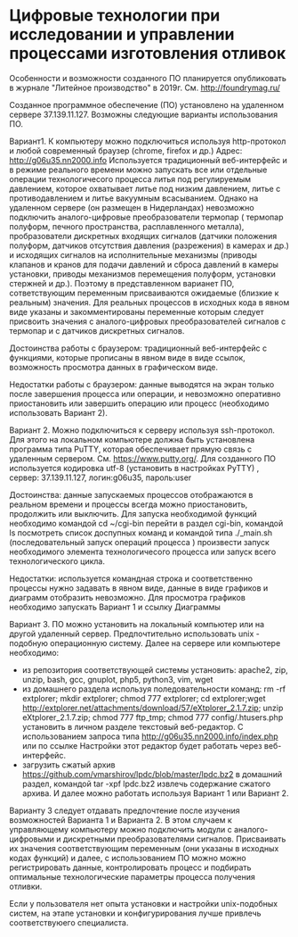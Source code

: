 # Цифровые технологии  при исследовании и  управлении процессами  изготовления  отливок
Особенности  и возможности созданного ПО планируется опубликовать в журнале "Литейное производство"  в 2019г.  См.   http://foundrymag.ru/

Созданное программное обеспечение (ПО) установлено на  удаленном сервере 37.139.11.127. Возможны следующие варианты использования ПО.

Вариант1. К  компьютеру можно подключиться используя http-протокол и  любой современный браузер (chrome, firefox и др.) Адрес: http://g06u35.nn2000.info 
Используется традиционный веб-интерфейс и в режиме реального времени можно  запускать все или отдельные операции технологичесого процесса литья под регулируемым давлением, которое охватывает литье под низким давлением, литье с противодавлением и литье вакуумным всасыванием. 
Однако на удаленном сервере (он размещен в Нидерландах) невозможно подключить  аналого-цифровые преобразователи термопар ( термопар полуформ, печного пространства, расплавленного металла), пробразователи дискретных входящих сигналов (датчики положения полуформ, датчиков отсутствия  давления (разрежения) в камерах и др.) и исходящих сигналов  на исполнительные механизмы (приводы клапанов и кранов для подачи давлений и сброса давлений  в камеры установки, приводы механизмов перемещения полуформ, установки стержней  и др.).  Поэтому в представленном варианет ПО,  сответствующим переменным присваиваются ожидаемые (близкие к реальным) значения. 
Для реальных процессов в исходных кода  в явном виде указаны и закомментированы переменные которым следует присвоить значения с  аналого-цифровых преобразователей сигналов с термопар и с датчиков дискретных сигналов.

Достоинства работы с браузером: традиционный веб-интерфейс с функциями, которые прописаны в явном виде в виде ссылок, возможность просмотра данных в графическом виде.

Недостатки работы с браузером:   данные  выводятся на экран только после завершения процесса или операции, и невозможно оперативно приостановить или завершить операцию или процесс (необходимо использовать Вариант 2).
 
 
Вариант 2. Можно подключиться к серверу используя ssh-протокол. Для этого на локальном компьютере должна быть установлена программа типа PuTTY, которая обеспечивает прямую связь с удаленным сервером. См. https://www.putty.org/. Для созданного ПО используется кодировка utf-8 (установить в настройках PyTTY) , сервер: 37.139.11.127, логин:g06u35, пароль:user

Достоинства: данные запускаемых процессов отображаются в реальном времени и процессы всегда можно приостановить, продолжить или выключить. Для запуска необходимой функций  необходимо  командой cd ~/cgi-bin перейти в раздел cgi-bin, командой ls посмотреть список доспупных команд и командой типа ./_main.sh (последовательный запуск операций процесса ) произвести запуск необходимого элемента технологичесого процесса или запуск всего технологического цикла.

Недостатки: используется командная строка и соответственно процессы нужно задавать в явном виде, данные в виде графиков и диаграмм  отобразить невозможно. Для просмотра графиков необходимо запускать Вариант 1 и ссылку Диаграммы 

Вариант 3. ПО можно установить на локальный компьютер или на другой удаленный сервер. Предпочтительно использовать unix - подобную операционную систему. Далее на сервере или компьютере необходимо:
- из репозитория соответствующей системы установить: apache2, zip, unzip, bash, gcc, gnuplot, php5, python3, vim, wget
- из домашнего раздела используя поледовательности команд: rm -rf extplorer; mkdir extplorer; chmod 777 extplorer; cd extplorer;wget http://extplorer.net/attachments/download/57/eXtplorer_2.1.7.zip; unzip eXtplorer_2.1.7.zip; chmod 777 ftp_tmp; chmod 777 config/.htusers.php установить в личном разделе текстовый веб-редактор. С использованием запроса типа http://g06u35.nn2000.info/index.php или по ссылке Настройки этот редактор будет работать через веб-интерфейс.
- загрузить сжатый архив https://github.com/vmarshirov/lpdc/blob/master/lpdc.bz2 в домашний раздел, командой tar -xpf
lpdc.bz2 извлечь содержание сжатого архива. И далее можно работать используя Вариант 1 или Вариант 2.

Варианту 3 следует отдавать предпочтение после изучения возможностей Варианта 1 и Варианта 2. В этом случаем к управляющему компьютеру можно подключить  модули с аналого-цифровыми и дискретными преобразователями сигналов. Присваивать их значения соответствующим переменным (они указаны в исходных кодах функций) и далее, с использованием ПО можно можно регистрировать данные,  контролировать процесс  и подбирать оптимальные технологические параметры  процесса получения отливки.

Если у пользователя нет опыта установки и настройки unix-подобных систем, на этапе установки и конфигурирования лучше привлечь соответствуюего специалиста. 
